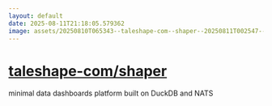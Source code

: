 ```yaml
---
layout: default
date: 2025-08-11T21:18:05.579362
image: assets/20250810T065343--taleshape-com--shaper--20250811T002547--cropped.png
---
```


# [taleshape-com/shaper](https://github.com/taleshape-com/shaper)

minimal data dashboards platform built on DuckDB and NATS
